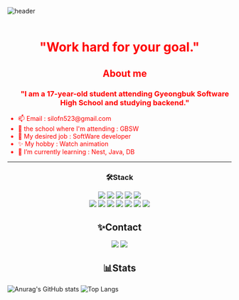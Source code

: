 ![header](https://capsule-render.vercel.app/api?type=Waving&height=300&text=Hello%20World!&desc=Kim%20Seung%20Hwan&fontColor=ffffff&color=40:a074bd,60:7f7ac0,20:d87f92&animation=fadeIn)
<br> <br>
<div style="color: red">
  <h1 align="center">"Work hard for your goal."</h1>

  <ul>
    <h2 align="center">About me</h2>
    <h3 align="center">"I am a 17-year-old student attending Gyeongbuk Software High School and studying backend."</h3>
               <li>📫 Email : silofn523@gmail.com</li>
               <li>🏫 the school where I'm attending : GBSW</li>
               <li>🧨 My desired job : SoftWare developer</li>
               <li>✨ My hobby : Watch animation</li>
               <li>🌱 I’m currently learning : Nest, Java, DB</li>
          </ul>
  <hr>
</div>
<div>
<h3 align="center">🛠️Stack</h3>
<div align="center">
  <img src="https://img.shields.io/badge/html5-E34F26?style=flat-square&logo=html5&logoColor=white"/>
  <img src="https://img.shields.io/badge/css3-1572B6?style=flat-square&logo=css3&logoColor=white"/>
  <img src="https://img.shields.io/badge/javascript-F7DF1E?style=flat-square&logo=javascript&logoColor=white"/>
  <img src="https://img.shields.io/badge/typescript-3178C6?style=flat-square&logo=typescript&logoColor=white"/>
  <img src="https://img.shields.io/badge/java-437291?style=flat-square&logo=openjdk&logoColor=white"/> <br>
  <img src="https://img.shields.io/badge/Node.js-339933?style=flat-square&logo=nodedotjs&logoColor=white"/>
  <img src="https://img.shields.io/badge/express-000000?style=flat-square&logo=express&logoColor=white"/>
  <img src="https://img.shields.io/badge/nestjs-E0234E?style=flat-square&logo=nestjs&logoColor=white"/>
  <img src="https://img.shields.io/badge/mysql-4479A1?style=flat-square&logo=mysql&logoColor=white"/>
  <img src="https://img.shields.io/badge/mongodb-47A248?style=flat-square&logo=mongodb&logoColor=white"/>
  <img src="https://img.shields.io/badge/npm-CB3837?style=flat-square&logo=npm&logoColor=white"/>
  <img src="https://img.shields.io/badge/yarn-2C8EBB?style=flat-square&logo=yarn&logoColor=white"/>
</div>
  </div>
<div align="center">
  <h2>✨Contact</h2>
  <a href="https://https://discord.com/channels/@me" target="_blank"><img src="https://img.shields.io/badge/discord-5865F2?style=flat-square&logo=discord&logoColor=white"/></a>
  <a href="https://www.instagram.com/hhhnhnnhhnn__/" target="_blank"><img src="https://img.shields.io/badge/instagram-E4405F?style=flat-square&logo=instagram&logoColor=white"/></a>
  
</div>
<h2 align="center">📊Stats</h2>
<div>
  
![Anurag's GitHub stats](https://github-readme-stats.vercel.app/api?username=silofn523&show_icons=true&theme=transparent&title_color=a074bd&text_color=7f7ac0&icon_color=d87f92)
![Top Langs](https://github-readme-stats.vercel.app/api/top-langs/?username=silofn523&layout=compact&title_color=a074bd&text_color=7f7ac0&icon_color=d87f92)

</div>

